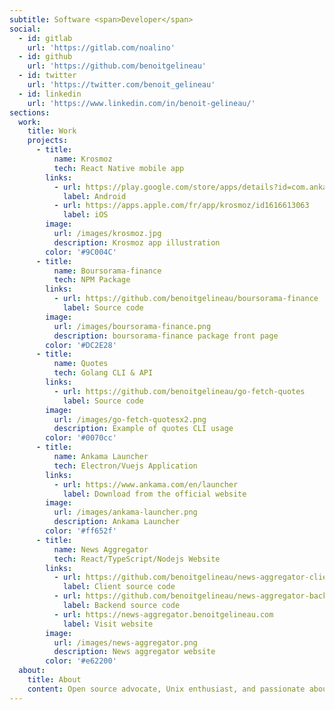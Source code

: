 ```yaml
---
subtitle: Software <span>Developer</span>
social:
  - id: gitlab
    url: 'https://gitlab.com/noalino'
  - id: github
    url: 'https://github.com/benoitgelineau'
  - id: twitter
    url: 'https://twitter.com/benoit_gelineau'
  - id: linkedin
    url: 'https://www.linkedin.com/in/benoit-gelineau/'
sections:
  work:
    title: Work
    projects:
      - title:
          name: Krosmoz
          tech: React Native mobile app
        links:
          - url: https://play.google.com/store/apps/details?id=com.ankama.krosmoz
            label: Android
          - url: https://apps.apple.com/fr/app/krosmoz/id1616613063
            label: iOS
        image:
          url: /images/krosmoz.jpg
          description: Krosmoz app illustration
        color: '#9C004C'
      - title:
          name: Boursorama-finance
          tech: NPM Package
        links:
          - url: https://github.com/benoitgelineau/boursorama-finance
            label: Source code
        image:
          url: /images/boursorama-finance.png
          description: boursorama-finance package front page
        color: '#DC2E28'
      - title:
          name: Quotes
          tech: Golang CLI & API
        links:
          - url: https://github.com/benoitgelineau/go-fetch-quotes
            label: Source code
        image:
          url: /images/go-fetch-quotesx2.png
          description: Example of quotes CLI usage
        color: '#0070cc'
      - title:
          name: Ankama Launcher
          tech: Electron/Vuejs Application
        links:
          - url: https://www.ankama.com/en/launcher
            label: Download from the official website
        image:
          url: /images/ankama-launcher.png
          description: Ankama Launcher
        color: '#ff652f'
      - title:
          name: News Aggregator
          tech: React/TypeScript/Nodejs Website
        links:
          - url: https://github.com/benoitgelineau/news-aggregator-client
            label: Client source code
          - url: https://github.com/benoitgelineau/news-aggregator-backend-nodejs
            label: Backend source code
          - url: https://news-aggregator.benoitgelineau.com
            label: Visit website
        image:
          url: /images/news-aggregator.png
          description: News aggregator website
        color: '#e62200'
  about:
    title: About
    content: Open source advocate, Unix enthusiast, and passionate about everything related to computer science. I enjoy learning new technology for the sake of knowing how things could be done differently. In my spare time I also enjoy playing drums.
---
```

